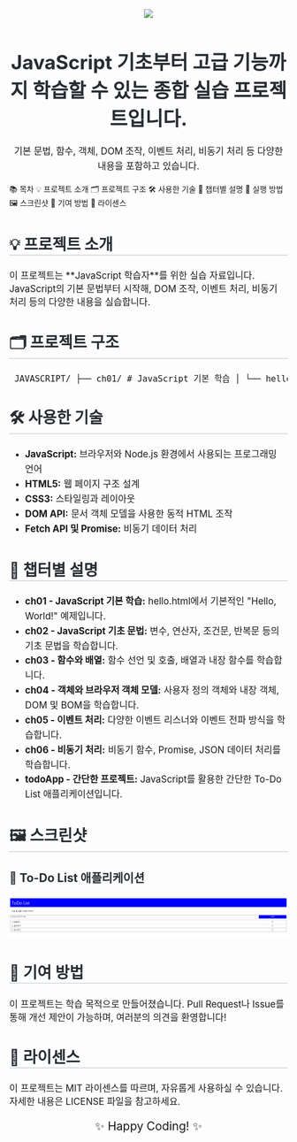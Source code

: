 <div align="center"> <img src="https://capsule-render.vercel.app/api?type=waving&color=auto&height=240&text=🚀%20JavaScript%20실습%20프로젝트&animation=fadeIn&fontColor=ffffff&fontSize=60" /> </div> <h1 style="font-size: 2.5em; color: #282d33; text-align: center;">JavaScript 기초부터 고급 기능까지 학습할 수 있는 종합 실습 프로젝트입니다.</h1> <p style="font-size: 1.2em; line-height: 1.6; text-align: center;"> 기본 문법, 함수, 객체, DOM 조작, 이벤트 처리, 비동기 처리 등 다양한 내용을 포함하고 있습니다. </p>
📚 목차
💡 프로젝트 소개
🗂️ 프로젝트 구조
🛠️ 사용한 기술
📖 챕터별 설명
🚀 실행 방법
🖼️ 스크린샷
🤝 기여 방법
📄 라이센스
<h2 style="font-size: 2em; border-bottom: 2px solid #d8dee4; color: #282d33;">💡 프로젝트 소개</h2> <p style="font-size: 1.2em;"> 이 프로젝트는 **JavaScript 학습자**를 위한 실습 자료입니다. JavaScript의 기본 문법부터 시작해, DOM 조작, 이벤트 처리, 비동기 처리 등의 다양한 내용을 실습합니다. </p>
<h2 style="font-size: 2em; border-bottom: 2px solid #d8dee4; color: #282d33;">🗂️ 프로젝트 구조</h2> <pre style="font-size: 1.1em;"> JAVASCRIPT/ ├── ch01/ # JavaScript 기본 학습 │ └── hello.html ├── ch02/ # JavaScript 기초 문법 │ ├── 1.변수.html │ ├── 2.연산자.html │ ├── 3.조건문.html │ └── 4.반복문.html ├── ch03/ # 함수와 배열 │ ├── 1.배열.html │ ├── 2.함수.html │ └── 3.내장함수.html ├── ch04/ # 객체와 브라우저 객체 모델 │ ├── js/ │ │ └── Account.js │ ├── 1.객체.html │ ├── 2.내장객체.html │ ├── 3.문서객체.html │ └── 4.브라우저객체.html ├── ch05/ # 이벤트 처리 │ ├── 1.이벤트.html │ ├── 2.이벤트 종류.html │ ├── 3.이벤트 객체.html │ └── 4.이벤트 전파.html ├── ch06/ # 비동기 처리 │ ├── 1.비동기처리.html │ ├── 2.Promise.html │ └── 3.JSON.html ├── todoApp/ # 간단한 To-Do List 프로젝트 ├── index.html # 메인 인덱스 파일 └── README.md # 프로젝트 설명 파일 </pre>
<h2 style="font-size: 2em; border-bottom: 2px solid #d8dee4; color: #282d33;">🛠️ 사용한 기술</h2> <ul style="font-size: 1.2em; line-height: 1.6;"> <li><b>JavaScript:</b> 브라우저와 Node.js 환경에서 사용되는 프로그래밍 언어</li> <li><b>HTML5:</b> 웹 페이지 구조 설계</li> <li><b>CSS3:</b> 스타일링과 레이아웃</li> <li><b>DOM API:</b> 문서 객체 모델을 사용한 동적 HTML 조작</li> <li><b>Fetch API 및 Promise:</b> 비동기 데이터 처리</li> </ul>
<h2 style="font-size: 2em; border-bottom: 2px solid #d8dee4; color: #282d33;">📖 챕터별 설명</h2> <ul style="font-size: 1.2em; line-height: 1.6;"> <li><b>ch01 - JavaScript 기본 학습:</b> hello.html에서 기본적인 "Hello, World!" 예제입니다.</li> <li><b>ch02 - JavaScript 기초 문법:</b> 변수, 연산자, 조건문, 반복문 등의 기초 문법을 학습합니다.</li> <li><b>ch03 - 함수와 배열:</b> 함수 선언 및 호출, 배열과 내장 함수를 학습합니다.</li> <li><b>ch04 - 객체와 브라우저 객체 모델:</b> 사용자 정의 객체와 내장 객체, DOM 및 BOM을 학습합니다.</li> <li><b>ch05 - 이벤트 처리:</b> 다양한 이벤트 리스너와 이벤트 전파 방식을 학습합니다.</li> <li><b>ch06 - 비동기 처리:</b> 비동기 함수, Promise, JSON 데이터 처리를 학습합니다.</li> <li><b>todoApp - 간단한 프로젝트:</b> JavaScript를 활용한 간단한 To-Do List 애플리케이션입니다.</li> </ul>
<h2 style="font-size: 2em; border-bottom: 2px solid #d8dee4; color: #282d33;">🖼️ 스크린샷</h2> <h3 style="font-size: 1.5em; color: #282d33;">📌 To-Do List 애플리케이션</h3> <img src="todoApp/todoApp.jpg" alt="To-Do List App" width="600">
<h2 style="font-size: 2em; border-bottom: 2px solid #d8dee4; color: #282d33;">🤝 기여 방법</h2> <p style="font-size: 1.2em;"> 이 프로젝트는 학습 목적으로 만들어졌습니다. Pull Request나 Issue를 통해 개선 제안이 가능하며, 여러분의 의견을 환영합니다! </p>
<h2 style="font-size: 2em; border-bottom: 2px solid #d8dee4; color: #282d33;">📄 라이센스</h2> <p style="font-size: 1.2em;"> 이 프로젝트는 MIT 라이센스를 따르며, 자유롭게 사용하실 수 있습니다. 자세한 내용은 LICENSE 파일을 참고하세요. </p> <p style="font-size: 1.5em; text-align: center;">✨ Happy Coding! ✨</p>
